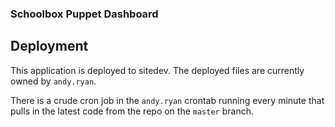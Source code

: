 ### Schoolbox Puppet Dashboard

## Deployment
This application is deployed to sitedev. The deployed files are currently owned by `andy.ryan`. 

There is a crude cron job in the `andy.ryan` crontab running every minute that pulls in the latest code from the repo on the `master` branch.

